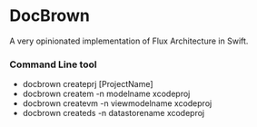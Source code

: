 DocBrown
========

A very opinionated implementation of Flux Architecture in Swift.

### Command Line tool

* docbrown createprj \[ProjectName\] 
* docbrown createm  -n modelname xcodeproj
* docbrown createvm -n viewmodelname xcodeproj
* docbrown createds -n datastorename xcodeproj
